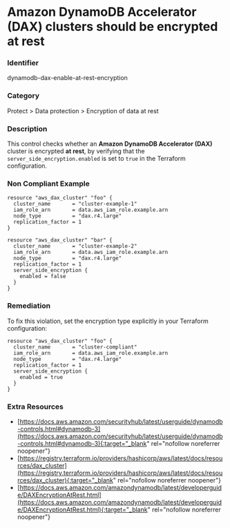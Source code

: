 # Amazon DynamoDB Accelerator (DAX) clusters should be encrypted at rest

### Identifier

dynamodb-dax-enable-at-rest-encryption

### Category

Protect > Data protection > Encryption of data at rest

### Description

This control checks whether an **Amazon DynamoDB Accelerator (DAX)** cluster is encrypted **at rest**, by verifying that the `server_side_encryption.enabled` is set to `true` in the Terraform configuration.

### Non Compliant Example

``` hcl
resource "aws_dax_cluster" "foo" {
  cluster_name       = "cluster-example-1"
  iam_role_arn       = data.aws_iam_role.example.arn
  node_type          = "dax.r4.large"
  replication_factor = 1
}

resource "aws_dax_cluster" "bar" {
  cluster_name       = "cluster-example-2"
  iam_role_arn       = data.aws_iam_role.example.arn
  node_type          = "dax.r4.large"
  replication_factor = 1
  server_side_encryption {
    enabled = false
  }
}
```

### Remediation

To fix this violation, set the encryption type explicitly in your Terraform configuration:
``` hcl
resource "aws_dax_cluster" "foo" {
  cluster_name       = "cluster-compliant"
  iam_role_arn       = data.aws_iam_role.example.arn
  node_type          = "dax.r4.large"
  replication_factor = 1
  server_side_encryption {
    enabled = true
  }
}
```

### Extra Resources

- [https://docs.aws.amazon.com/securityhub/latest/userguide/dynamodb-controls.html#dynamodb-3](https://docs.aws.amazon.com/securityhub/latest/userguide/dynamodb-controls.html#dynamodb-3){:target="_blank" rel="nofollow noreferrer noopener"}
- [https://registry.terraform.io/providers/hashicorp/aws/latest/docs/resources/dax_cluster](https://registry.terraform.io/providers/hashicorp/aws/latest/docs/resources/dax_cluster){:target="_blank" rel="nofollow noreferrer noopener"}
- [https://docs.aws.amazon.com/amazondynamodb/latest/developerguide/DAXEncryptionAtRest.html](https://docs.aws.amazon.com/amazondynamodb/latest/developerguide/DAXEncryptionAtRest.html){:target="_blank" rel="nofollow noreferrer noopener"}
